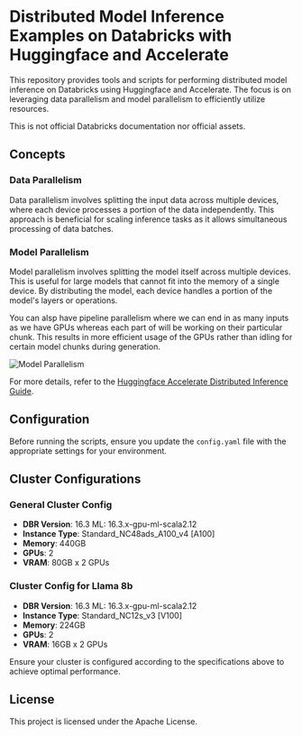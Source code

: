 # Distributed Model Inference Examples on Databricks with Huggingface and Accelerate

This repository provides tools and scripts for performing distributed model inference on Databricks using Huggingface and Accelerate. The focus is on leveraging data parallelism and model parallelism to efficiently utilize resources.

This is not official Databricks documentation nor official assets.

## Concepts

### Data Parallelism
Data parallelism involves splitting the input data across multiple devices, where each device processes a portion of the data independently. This approach is beneficial for scaling inference tasks as it allows simultaneous processing of data batches.

### Model Parallelism
Model parallelism involves splitting the model itself across multiple devices. This is useful for large models that cannot fit into the memory of a single device. By distributing the model, each device handles a portion of the model's layers or operations.

You can alsp have pipeline parallelism where we can end in as many inputs as we have GPUs whereas each part of will be working on their particular chunk. This results in more efficient usage of the GPUs rather than idling for certain model chunks during generation. 

![Model Parallelism](https://huggingface.co/datasets/huggingface/documentation-images/resolve/main/accelerate/pipeline_parallel.png)

For more details, refer to the [Huggingface Accelerate Distributed Inference Guide](https://huggingface.co/docs/accelerate/main/en/usage_guides/distributed_inference).
## Configuration

Before running the scripts, ensure you update the `config.yaml` file with the appropriate settings for your environment.

## Cluster Configurations

### General Cluster Config
- **DBR Version**: 16.3 ML: 16.3.x-gpu-ml-scala2.12
- **Instance Type**: Standard_NC48ads_A100_v4 [A100]
- **Memory**: 440GB
- **GPUs**: 2
- **VRAM**: 80GB x 2 GPUs

### Cluster Config for Llama 8b
- **DBR Version**: 16.3 ML: 16.3.x-gpu-ml-scala2.12
- **Instance Type**: Standard_NC12s_v3 [V100]
- **Memory**: 224GB
- **GPUs**: 2
- **VRAM**: 16GB x 2 GPUs

Ensure your cluster is configured according to the specifications above to achieve optimal performance.

## License

This project is licensed under the Apache License.